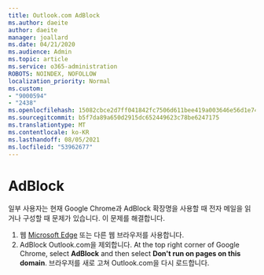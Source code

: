 ```yaml
---
title: Outlook.com AdBlock
ms.author: daeite
author: daeite
manager: joallard
ms.date: 04/21/2020
ms.audience: Admin
ms.topic: article
ms.service: o365-administration
ROBOTS: NOINDEX, NOFOLLOW
localization_priority: Normal
ms.custom:
- "9000594"
- "2438"
ms.openlocfilehash: 15082cbce2d7ff041842fc7506d611bee419a003646e56d1e7488981dd4d7020
ms.sourcegitcommit: b5f7da89a650d2915dc652449623c78be6247175
ms.translationtype: MT
ms.contentlocale: ko-KR
ms.lasthandoff: 08/05/2021
ms.locfileid: "53962677"
---
```

# <a name="adblock"></a>AdBlock

일부 사용자는 현재 Google Chrome과 AdBlock 확장명을 사용할 때 전자 메일을 읽거나 구성할 때 문제가 있습니다. 이 문제를 해결합니다.

1. 웹 [Microsoft Edge](https://www.microsoft.com/windows/microsoft-edge) 또는 다른 웹 브라우저를 사용합니다.
1. AdBlock Outlook.com을 제외합니다. At the top right corner of Google Chrome, select **AdBlock** and then select **Don't run on pages on this domain**. 브라우저를 새로 고쳐 Outlook.com을 다시 로드합니다.